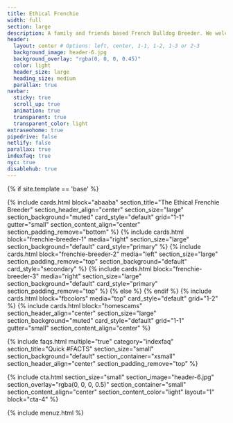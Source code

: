 ```yaml
---
title: Ethical Frenchie
width: full
section: large
description: A family and friends based French Bulldog Breeder. We welcome you to Learn more about us and our French Bulldog puppies.
header:
  layout: center # Options: left, center, 1-1, 1-2, 1-3 or 2-3
  background_image: header-6.jpg
  background_overlay: "rgba(0, 0, 0, 0.45)"
  color: light
  header_size: large
  heading_size: medium
  parallax: true
navbar:
  sticky: true
  scroll_up: true
  animation: true
  transparent: true
  transparent_color: light
extraseohome: true
pipedrive: false
netlify: false
parallax: true
indexfaq: true
nyc: true
disablehub: true
---
```


{% if site.template == 'base' %}

{% include cards.html 
  block="abaaba" 
  section_title="The Ethical Frenchie Breeder"
  section_header_align="center"
  section_size="large"
  section_background="muted"
  card_style="default"
  grid="1-1"
  gutter="small"
  section_content_align="center"
  section_padding_remove="bottom"
%}
{% include cards.html 
  block="frenchie-breeder-1" 
  media="right" 
  section_size="large"
  section_background="default"
  card_style="primary"
%}
{% include cards.html 
  block="frenchie-breeder-2" 
  media="left" 
  section_size="large"
  section_padding_remove="top"
  section_background="default"
  card_style="secondary"
%}
{% include cards.html 
  block="frenchie-breeder-3" 
  media="right" 
  section_size="large"
  section_background="default"
  card_style="primary"
  section_padding_remove="top"
%}
{% else %}
{% endif %}
{% include cards.html 
  block="fbcolors" 
  media="top" 
  card_style="default"
  grid="1-2"
%}
{% include cards.html 
  block="homescams" 
  section_header_align="center"
  section_size="large"
  section_background="muted"
  card_style="default"
  grid="1-1"
  gutter="small"
  section_content_align="center"
%}

{% include faqs.html 
  multiple="true" 
  category="indexfaq" 
  section_title="Quick #FACTS" 
  section_size="small"
  section_background="default"
  section_container="xsmall"
  section_header_align="center"
  section_padding_remove="top"
%}

{% include cta.html 
    section_size="small"
    section_image="header-6.jpg"
    section_overlay="rgba(0, 0, 0, 0.5)"
    section_container="small"
    section_content_align="center"
    section_content_color="light"
    layout="1"
    block="cta-4"
  %}


{% include menuz.html %}